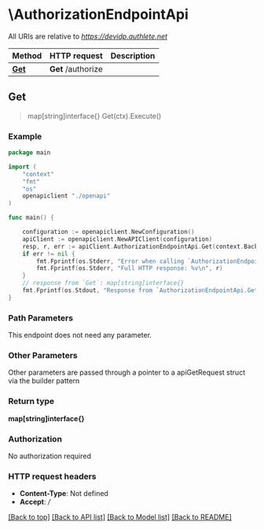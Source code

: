 # \AuthorizationEndpointApi

All URIs are relative to *https://devidp.authlete.net*

Method | HTTP request | Description
------------- | ------------- | -------------
[**Get**](AuthorizationEndpointApi.md#Get) | **Get** /authorize | 



## Get

> map[string]interface{} Get(ctx).Execute()



### Example

```go
package main

import (
    "context"
    "fmt"
    "os"
    openapiclient "./openapi"
)

func main() {

    configuration := openapiclient.NewConfiguration()
    apiClient := openapiclient.NewAPIClient(configuration)
    resp, r, err := apiClient.AuthorizationEndpointApi.Get(context.Background()).Execute()
    if err != nil {
        fmt.Fprintf(os.Stderr, "Error when calling `AuthorizationEndpointApi.Get``: %v\n", err)
        fmt.Fprintf(os.Stderr, "Full HTTP response: %v\n", r)
    }
    // response from `Get`: map[string]interface{}
    fmt.Fprintf(os.Stdout, "Response from `AuthorizationEndpointApi.Get`: %v\n", resp)
}
```

### Path Parameters

This endpoint does not need any parameter.

### Other Parameters

Other parameters are passed through a pointer to a apiGetRequest struct via the builder pattern


### Return type

**map[string]interface{}**

### Authorization

No authorization required

### HTTP request headers

- **Content-Type**: Not defined
- **Accept**: */*

[[Back to top]](#) [[Back to API list]](../README.md#documentation-for-api-endpoints)
[[Back to Model list]](../README.md#documentation-for-models)
[[Back to README]](../README.md)

